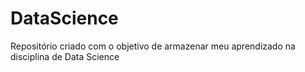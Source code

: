 # DataScience
Repositório criado com o objetivo de armazenar meu aprendizado na disciplina de Data Science
